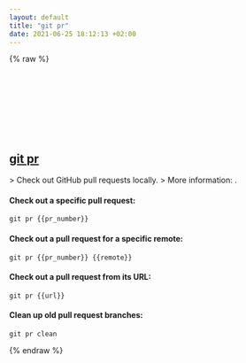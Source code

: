 ```yaml
---
layout: default
title: "git pr"
date: 2021-06-25 18:12:13 +02:00
---
```

{% raw %}
<h2 id="git-pr">
  <a href="/en/common/git-pr.html">git pr</a> <a href="#git-pr"><svg class="icon">
    <use href="/assets/images/unicode_sprite.svg#link" />
  </svg></a>
</h2>
> Check out GitHub pull requests locally.
> More information: <https://github.com/tj/git-extras/blob/master/Commands.md#git-pr>.

#### Check out a specific pull request:
```shell
git pr {{pr_number}}
```
#### Check out a pull request for a specific remote:
```shell
git pr {{pr_number}} {{remote}}
```
#### Check out a pull request from its URL:
```shell
git pr {{url}}
```
#### Clean up old pull request branches:
```shell
git pr clean
```
{% endraw %}